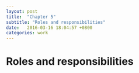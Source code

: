 ```yaml
---
layout: post
title:  "Chapter 5"
subtitle: "Roles and responsibilities"
date:   2016-03-16 18:04:57 +0800
categories: work
---
```

# Roles and responsibilities
